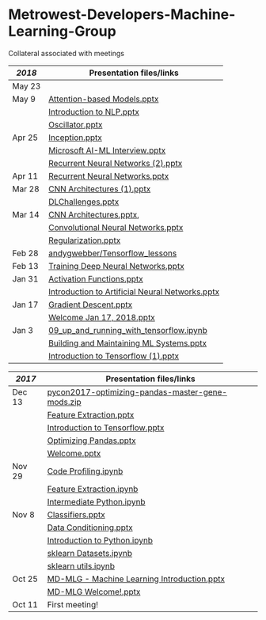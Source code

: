 # Metrowest-Developers-Machine-Learning-Group
Collateral associated with meetings


| *2018* | Presentation files/links                                                                                  |
|--------|-----------------------------------------------------------------------------------------------------------|
| May 23 |                                                                                                           |
| May 9  | [Attention-based Models.pptx](Attention-based%20Models.pptx)                                              |
|        | [Introduction to NLP.pptx](Introduction%20to%20NLP.pptx)                                                  |
|        | [Oscillator.pptx](Oscillator.pptx)                                                                        |
| Apr 25 | [Inception.pptx](Inception.pptx)                                                                          |
|        | [Microsoft AI-ML Interview.pptx ](Microsoft%20AI-ML%Interview.pptx)                                       |
|        | [Recurrent Neural Networks (2).pptx](Recurrent%20Neural%20Networks%20(2).pptx)                            |
| Apr 11 | [Recurrent Neural Networks.pptx](Recurrent%20Neural%20Networks.pptx)                                  |
| Mar 28 | [CNN Architectures (1).pptx](CNN%20Architectures%20(1).pptx)                                              |
|        | [DLChallenges.pptx](DL%20Challenges.pptx)                                                                 |
| Mar 14 | [CNN Architectures.pptx](CNN%20Architectures%20.pptx),                                                    |
|        | [Convolutional Neural Networks.pptx](Convolutional%20Neural%20Networks.pptx)                              |
|        | [Regularization.pptx](Regularization.pptx)                                                                |
| Feb 28 | [andygwebber/Tensorflow_lessons](https://github.com/andygwebber/Tensorflow_lessons)                       |
| Feb 13 | [Training Deep Neural Networks.pptx](Training%20Deep%20Neural%20Networks.pptx)                            |
| Jan 31 | [Activation Functions.pptx](Activation%20Functions.pptx)                                                  |
|        | [Introduction to Artificial Neural Networks.pptx](Introduction%20to%20Artificia%20Neural%20Networks.pptx) |
| Jan 17 | [Gradient Descent.pptx](Gradient%20Descent.pptx)                                                          |
|        | [Welcome Jan 17, 2018.pptx](Welcome%20Jan%2017,%202018.pptx)                                              |
| Jan 3  | [09_up_and_running_with_tensorflow.ipynb](09%20up%20and%20running%20with%20tensorflow.ipynb)              |
|        | [Building and Maintaining ML Systems.pptx](Building%20and%20Maintaining%20ML%20Systems.pptx)              |
|        | [Introduction to Tensorflow (1).pptx](Introduction%20to%20Tensorflow%20(1).pptx)                          |

| *2017* | Presentation files/links                         |
|--------|--------------------------------------------------|
| Dec 13 | [pycon2017-optimizing-pandas-master-gene-mods.zip](pycon2017-optimizing-pandas-master-gene-mods.zip) |
|        | [Feature Extraction.pptx](Feature%20Extraction.pptx)                          |
|        | [Introduction to Tensorflow.pptx](Introduction%20to%20Tensorflow.pptx)                  |
|        | [Optimizing Pandas.pptx](Optimizing%20Pandas.pptx)                           |
|        | [Welcome.pptx](Welcome.pptx)                                     |
| Nov 29 | [Code Profiling.ipynb](Code%20Profiling.ipynb)                             |
|        | [Feature Extraction.ipynb](Feature%20Extraction.ipynb)                         |
|        | [Intermediate Python.ipynb](Intermediate%20Python.ipynb)                        |
| Nov 8  | [Classifiers.pptx](Classifiers.pptx)                                 |
|        | [Data Conditioning.pptx](Data%20Conditioning.pptx)                           |
|        | [Introduction to Python.ipynb](Introduction%20to%20Python.ipynb)                     |
|        | [sklearn Datasets.ipynb](sklearn%20Datasets.ipynb)                           |
|        | [sklearn utils.ipynb](sklearn%20utils.ipynb)                              |
| Oct 25 | [MD-MLG - Machine Learning Introduction.pptx](MD-MLG%20Machine%20Learning%20Introduction.pptx)        |
|        | [MD-MLG Welcome!.pptx](MD-MLG%20Welcome!.pptx)                             |
| Oct 11 | First meeting!                                   |
